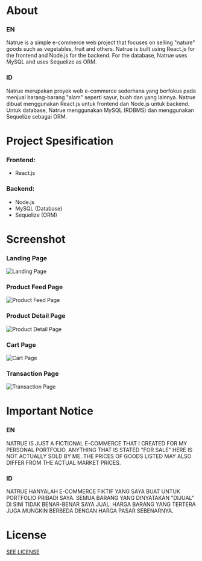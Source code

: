 # About
### EN
Natrue is a simple e-commerce web project that focuses on selling "nature" goods such as vegetables, fruit and others. Natrue is built using React.js for the frontend and Node.js for the backend. For the database, Natrue uses MySQL and uses Sequelize as ORM.

### ID
Natrue merupakan proyek web e-commerce sederhana yang berfokus pada menjual barang-barang "alam" seperti sayur, buah dan yang lainnya. Natrue dibuat menggunakan React.js untuk frontend dan Node.js untuk backend. Untuk database, Natrue menggunakan MySQL (RDBMS) dan menggunakan Sequelize sebagai ORM.

# Project Spesification
### Frontend:
- React.js
### Backend:
- Node.js
- MySQL (Database)
- Sequelize (ORM)

# Screenshot
### Landing Page
![Landing Page](./screenshot/1.jpg)
### Product Feed Page
![Product Feed Page](./screenshot/2.jpg)
### Product Detail Page
![Product Detail Page](./screenshot/3.jpg)
### Cart Page
![Cart Page](./screenshot/4.jpg)
### Transaction Page
![Transaction Page](./screenshot/5.jpg)

# Important Notice
### EN
NATRUE IS JUST A FICTIONAL E-COMMERCE THAT I CREATED FOR MY PERSONAL PORTFOLIO. ANYTHING THAT IS STATED "FOR SALE" HERE IS NOT ACTUALLY SOLD BY ME. THE PRICES OF GOODS LISTED MAY ALSO DIFFER FROM THE ACTUAL MARKET PRICES.

### ID
NATRUE HANYALAH E-COMMERCE FIKTIF YANG SAYA BUAT UNTUK PORTFOLIO PRIBADI SAYA. SEMUA BARANG YANG DINYATAKAN "DIJUAL" DI SINI TIDAK BENAR-BENAR SAYA JUAL. HARGA BARANG YANG TERTERA JUGA MUNGKIN BERBEDA DENGAN HARGA PASAR SEBENARNYA.

# License
[SEE LICENSE](https://github.com/luthfirobbaniy/Natrue/blob/main/LICENSE)

